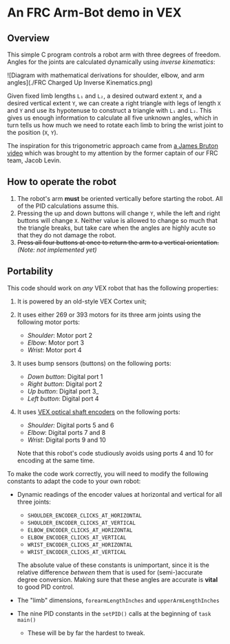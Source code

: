 # An FRC Arm-Bot demo in VEX

## Overview

This simple C program controls a robot arm with three degrees of freedom.
Angles for the joints are calculated dynamically using _inverse kinematics_:

![Diagram with mathematical derivations for shoulder, elbow, and arm angles](./FRC Charged Up Inverse Kinematics.png)

Given fixed limb lengths `L₁` and `L₂`, a desired outward extent `X`, and a
desired vertical extent `Y`, we can create a right triangle with legs of
length `X` and `Y` and use its hypotenuse to construct a triangle with `L₁`
and `L₂`.  This gives us enough information to calculate all five unknown
angles, which in turn tells us how much we need to rotate each limb to bring
the wrist joint to the position (`X`, `Y`).

The inspiration for this trigonometric approach came from [a James Bruton
video](https://youtu.be/IN8tjTk8ExI) which was brought to my attention by the
former captain of our FRC team, Jacob Levin.

## How to operate the robot

1. The robot's arm **must** be oriented vertically before starting the robot.
   All of the PID calculations assume this.
2. Pressing the up and down buttons will change `Y`, while the left and right
   buttons will change `X`.  Neither value is allowed to change so much that
   the triangle breaks, but take care when the angles are highly acute so that
   they do not damage the robot.
3. ~~Press all four buttons at once to return the arm to a vertical
   orientation.~~ _(Note: not implemented yet)_

## Portability

This code should work on _any_ VEX robot that has the following properties:

1. It is powered by an old-style VEX Cortex unit;
2. It uses either 269 or 393 motors for its three arm joints using the
   following motor ports:
    - _Shoulder_: Motor port 2
    - _Elbow_: Motor port 3
    - _Wrist_: Motor port 4
3. It uses bump sensors (buttons) on the following ports:
    - _Down button_: Digital port 1
    - _Right button_: Digital port 2
    - _Up button_: Digital port 3_
    - _Left button_: Digital port 4
4. It uses [VEX optical shaft encoders](https://kb.vex.com/hc/en-us/articles/360039512851-Using-the-V5-3-Wire-Optical-Shaft-Encoder) on the following ports:
    - _Shoulder:_ Digital ports 5 and 6
    - _Elbow_: Digital ports 7 and 8
    - _Wrist_: Digital ports 9 and 10

    Note that this robot's code studiously avoids using ports 4 and 10 for encoding at
    the same time.

To make the code work correctly, you will need to modify the following
constants to adapt the code to your own robot:

- Dynamic readings of the encoder values at horizontal and vertical for all three
  joints:
    * `SHOULDER_ENCODER_CLICKS_AT_HORIZONTAL`
    * `SHOULDER_ENCODER_CLICKS_AT_VERTICAL`
    * `ELBOW_ENCODER_CLICKS_AT_HORIZONTAL`
    * `ELBOW_ENCODER_CLICKS_AT_VERTICAL`
    * `WRIST_ENCODER_CLICKS_AT_HORIZONTAL`
    * `WRIST_ENCODER_CLICKS_AT_VERTICAL`

    The absolute value of these constants is unimportant, since it is the
    relative difference _between_ them that is used for (semi-)accurate degree
    conversion.  Making sure that these angles are accurate is **vital** to
    good PID control.
- The "limb" dimensions, `forearmLengthInches` and `upperArmLengthInches`
- The nine PID constants in the `setPID()` calls at the beginning of `task
  main()`
    * These will be by far the hardest to tweak.
